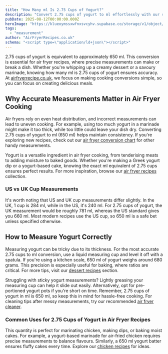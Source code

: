 ```yaml
---
title: "How Many ml Is 2.75 Cups of Yogurt?"
description: "Convert 2.75 cups of yogurt to ml effortlessly with our simple guide—perfect for air fryer recipes and precise baking measurements."
pubDate: 2025-08-12T00:00:00.000Z
heroImage: "https://klueoymssxwfnxsvcyhv.supabase.co/storage/v1/object/public/md/how-many-ml-is-2-75-cups-of-yogurt-24d8c0fb.webp"
tags:
  - "measurement"
author: "AirFryerRecipes.co.uk"
schema: "<script type=\"application/ld+json\"></script>"
---
```


<p>2.75 cups of yogurt is equivalent to approximately 650 ml. This conversion is essential for air fryer recipes, where precise measurements can make or break a dish. Whether you're whipping up a creamy dessert or a savoury marinade, knowing how many ml is 2.75 cups of yogurt ensures accuracy. At <a href=https://www.airfryerrecipe.co.uk>airfryerrecipe.co.uk</a>, we focus on making cooking conversions simple, so you can focus on creating delicious meals.</p>  

<h2>Why Accurate Measurements Matter in Air Fryer Cooking</h2>  
<p>Air fryers rely on even heat distribution, and incorrect measurements can lead to uneven cooking. For example, using too much yogurt in a marinade might make it too thick, while too little could leave your dish dry. Converting 2.75 cups of yogurt to ml (650 ml) helps maintain consistency. If you're exploring new recipes, check out our <a href=https://www.airfryerrecipe.co.uk/air-fryer-conversion-chart>air fryer conversion chart</a> for other handy measurements.</p>  

<p>Yogurt is a versatile ingredient in air fryer cooking, from tenderising meats to adding moisture to baked goods. Whether you're making a Greek yogurt dip or a yogurt-based cake, knowing the exact ml equivalent of 2.75 cups ensures perfect results. For more inspiration, browse our <a href=https://www.airfryerrecipe.co.uk/recipes>air fryer recipes</a> collection.</p>  

<h3>US vs UK Cup Measurements</h3>  
<p>It's worth noting that US and UK cup measurements differ slightly. In the UK, 1 cup is 284 ml, while in the US, it's 240 ml. For 2.75 cups of yogurt, the UK measurement would be roughly 781 ml, whereas the US standard gives you 660 ml. Most modern recipes use the US cup, so 650 ml is a safe bet unless specified otherwise.</p>  

<h2>How to Measure Yogurt Correctly</h2>  
<p>Measuring yogurt can be tricky due to its thickness. For the most accurate 2.75 cups to ml conversion, use a liquid measuring cup and level it off with a spatula. If you're using a kitchen scale, 650 ml of yogurt weighs around 680 grams. This precision is especially useful for baking, where ratios are critical. For more tips, visit our <a href=https://www.airfryerrecipe.co.uk/recipe-category/dessert>dessert recipes</a> section.</p>  

<p>Struggling with sticky yogurt measurements? Lightly greasing your measuring cup can help it slide out easily. Alternatively, opt for pre-portioned yogurt pots if you're short on time. Remember, 2.75 cups of yogurt in ml is 650 ml, so keep this in mind for hassle-free cooking. For cleaning tips after messy measurements, try our recommended <a href=https://www.airfryerrecipe.co.uk/air-fryer-cleaner>air fryer cleaner</a>.</p>  

<h3>Common Uses for 2.75 Cups of Yogurt in Air Fryer Recipes</h3>  
<p>This quantity is perfect for marinating chicken, making dips, or baking moist cakes. For example, a yogurt-based marinade for air-fried chicken requires precise measurements to balance flavours. Similarly, a 650 ml yogurt batter ensures fluffy cakes every time. Explore our <a href=https://www.airfryerrecipe.co.uk/recipe-category/chicken>chicken recipes</a> for ideas.</p>